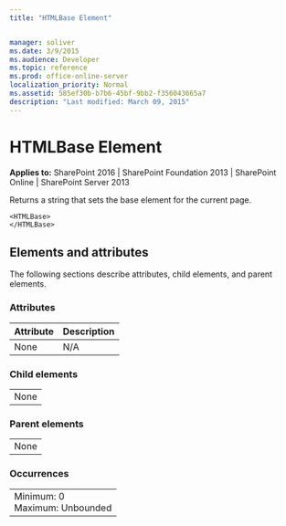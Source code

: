 ```yaml
---
title: "HTMLBase Element"


manager: soliver
ms.date: 3/9/2015
ms.audience: Developer
ms.topic: reference
ms.prod: office-online-server
localization_priority: Normal
ms.assetid: 585ef30b-b7b6-45bf-9bb2-f356043665a7
description: "Last modified: March 09, 2015"
---
```


# HTMLBase Element

 
  
 **Applies to:** SharePoint 2016 | SharePoint Foundation 2013 | SharePoint Online | SharePoint Server 2013
  
Returns a string that sets the base element for the current page.
  
```
<HTMLBase>
</HTMLBase>
```

## Elements and attributes

The following sections describe attributes, child elements, and parent elements.

### Attributes

|**Attribute**|**Description**|
|:-----|:-----|
|None  <br/> |N/A  <br/> |
   
### Child elements

||
|:-----|
|None |
   
### Parent elements

||
|:-----|
|None |
   
### Occurrences

||
|:-----|
|Minimum: 0  <br/> Maximum: Unbounded  <br/> |
   

